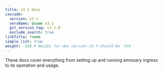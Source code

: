 ```yaml
---
title: v3.1 docs
cascade:
  version: v3.1
  versName: &name v3.1
  git_version_tag: v3.1.0
  exclude_search: true
linkTitle: *name
simple_list: true
weight: -310 # Weight for doc version vX.Y should be -XY0
---
```


These docs cover everything from setting up and running emissary ingress to its operation and usage.

